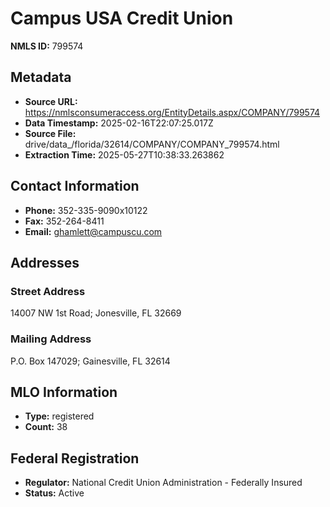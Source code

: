 # Campus USA Credit Union

**NMLS ID:** 799574

## Metadata
- **Source URL:** https://nmlsconsumeraccess.org/EntityDetails.aspx/COMPANY/799574
- **Data Timestamp:** 2025-02-16T22:07:25.017Z
- **Source File:** drive/data_/florida/32614/COMPANY/COMPANY_799574.html
- **Extraction Time:** 2025-05-27T10:38:33.263862

## Contact Information
- **Phone:** 352-335-9090x10122
- **Fax:** 352-264-8411
- **Email:** ghamlett@campuscu.com

## Addresses
### Street Address
14007 NW 1st Road; Jonesville, FL 32669

### Mailing Address
P.O. Box 147029; Gainesville, FL 32614

## MLO Information
- **Type:** registered
- **Count:** 38

## Federal Registration
- **Regulator:** National Credit Union Administration - Federally Insured
- **Status:** Active
